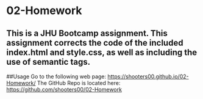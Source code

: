 # 02-Homework

## This is a JHU Bootcamp assignment.  This assignment corrects the code of the included index.html and style.css, as well as including the use of semantic tags.

##Usage
Go to the following web page: https://shooters00.github.io/02-Homework/
The GitHub Repo is located here: https://github.com/shooters00/02-Homework 